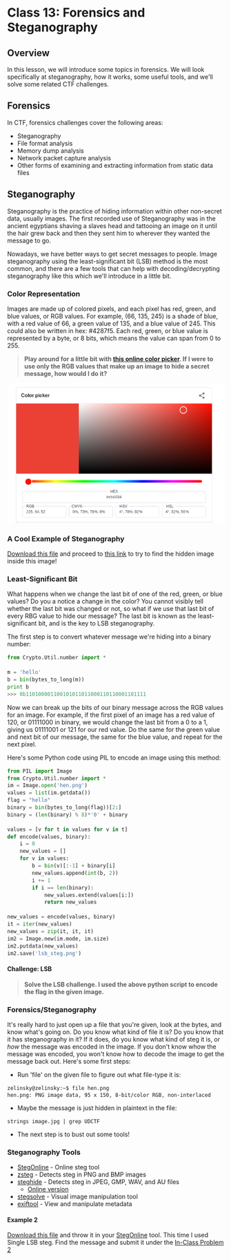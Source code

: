 # Class 13: Forensics and Steganography

## Overview
In this lesson, we will introduce some topics in forensics. We will look specifically at steganography, how it works, some useful tools, and we'll solve some related CTF challenges.

## Forensics
In CTF, forensics challenges cover the following areas:
* Steganography
* File format analysis
* Memory dump analysis
* Network packet capture analysis
* Other forms of examining and extracting information from static data files


## Steganography
Steganography is the practice of hiding information within other non-secret data, usually images. The first recorded use of Steganography was in the ancient egyptians shaving a slaves head and tattooing an image on it until the hair grew back and then they sent him to wherever they wanted the message to go.

Nowadays, we have better ways to get secret messages to people. Image steganography using the least-significant bit (LSB) method is the most common, and there are a few tools that can help with decoding/decrypting steganography like this which we'll introduce in a little bit.


### Color Representation
Images are made up of colored pixels, and each pixel has red, green, and blue values, or RGB values. For example, (66, 135, 245) is a shade of blue, with a red value of 66, a green value of 135, and a blue value of 245. This could also be written in hex: #4287f5. Each red, green, or blue value is represented by a byte, or 8 bits, which means the value can span from 0 to 255.

>**Play around for a little bit with [this online color picker](https://www.google.com/search?q=color+picker). If I were to use only the RGB values that make up an image to hide a secret message, how would I do it?**

![color](images/color.png)

### A Cool Example of Steganography
[Download this file](https://github.com/zelinsky/CTF-Course/blob/master/Forensics/Steganography/stego.png) and proceed to [this link](https://georgeom.net/StegOnline/upload) to try to find the hidden image inside this image!

### Least-Significant Bit
What happens when we change the last bit of one of the red, green, or blue values? Do you a notice a change in the color? You cannot visibly tell whether the last bit was changed or not, so what if we use that last bit of every RBG value to hide our message? The last bit is known as the least-significant bit, and is the key to LSB steganography.

The first step is to convert whatever message we're hiding into a binary number:
``` python
from Crypto.Util.number import *

m = 'hello'
b = bin(bytes_to_long(m))
print b
>>> 0b110100001100101011011000110110001101111
```

Now we can break up the bits of our binary message across the RGB values for an image. For example, if the first pixel of an image has a red value of 120, or 01111000 in binary, we would change the last bit from a 0 to a 1, giving us 01111001 or 121 for our red value. Do the same for the green value and next bit of our message, the same for the blue value, and repeat for the next pixel.

Here's some Python code using PIL to encode an image using this method:
```python
from PIL import Image
from Crypto.Util.number import *
im = Image.open('hen.png')
values = list(im.getdata())
flag = "hello"
binary = bin(bytes_to_long(flag))[2:]
binary = (len(binary) % 8)*'0' + binary
                
values = [v for t in values for v in t]
def encode(values, binary):
    i = 0
    new_values = []
    for v in values:
        b = bin(v)[:-1] + binary[i]
        new_values.append(int(b, 2))
        i += 1
        if i == len(binary):
            new_values.extend(values[i:])
            return new_values
        
new_values = encode(values, binary)
it = iter(new_values)
new_values = zip(it, it, it)
im2 = Image.new(im.mode, im.size)
im2.putdata(new_values)
im2.save('lsb_steg.png')
```

#### Challenge: LSB
>**Solve the LSB challenge. I used the above python script to encode the flag in the given image.**


### Forensics/Steganography
It's really hard to just open up a file that you're given, look at the bytes, and know what's going on. Do you know what kind of file it is? Do you know that it has steganography in it? If it does, do you know what kind of steg it is, or _how_ the message was encoded in the image. If you don't know whow the message was encoded, you won't know how to decode the image to get the message back out. Here's some first steps:

* Run 'file' on the given file to figure out what file-type it is:

```shell
zelinsky@zelinsky:~$ file hen.png 
hen.png: PNG image data, 95 x 150, 8-bit/color RGB, non-interlaced
```

* Maybe the message is just hidden in plaintext in the file:

```shell
strings image.jpg | grep UDCTF
```

* The next step is to bust out some tools!


### Steganography Tools
* [StegOnline](https://georgeom.net/StegOnline/upload) - Online steg tool
* [zsteg](https://github.com/zed-0xff/zsteg) - Detects steg in PNG and BMP images
* [steghide](http://steghide.sourceforge.net/) - Detects steg in JPEG, GMP, WAV, and AU files
  * [Online version](https://futureboy.us/stegano/decinput.html)
* [stegsolve](https://github.com/zardus/ctf-tools/blob/master/stegsolve/install) - Visual image manipulation tool
* [exiftool](https://sno.phy.queensu.ca/~phil/exiftool/exiftool_pod.html) - View and manipulate metadata


#### Example 2 
[Download this file](https://udctf.com/challenges#In-Class%20problem%201) and throw it in your [StegOnline](https://georgeom.net/StegOnline/upload) tool. This time I used Single LSB steg. Find the message and submit it under the [In-Class Problem 2](https://udctf.com/challenges#In-Class%20problem%202)

